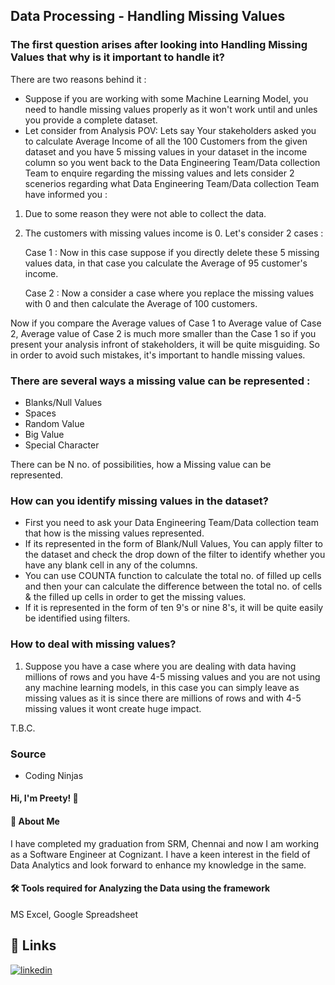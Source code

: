 
## Data Processing - Handling Missing Values


### The first question arises after looking into Handling Missing Values that why is it important to handle it?

There are two reasons behind it :
* Suppose if you are working with some Machine Learning Model, you need to handle missing values properly as it won't work until and unles you provide a complete dataset.
* Let consider from Analysis POV:
Lets say Your stakeholders asked you to calculate Average Income of all the 100 Customers from the given dataset and you have 5 missing values in your dataset in the income column so you went back to the Data Engineering Team/Data collection Team to enquire regarding the missing values and lets consider 2 scenerios regarding what Data Engineering Team/Data collection Team have informed you :

1. Due to some reason they were not able to collect the data.
2. The customers with missing values income is 0. Let's consider 2 cases :
   
   Case 1 : Now in this case suppose if you directly delete these 5 missing values data, in that case you calculate the Average of 95 customer's income.
   
   Case 2 : Now a consider a case where you replace the missing values with 0 and then calculate the Average of 100 customers.

Now if you compare the Average values of Case 1 to Average value of Case 2, Average value of Case 2 is much more smaller than the Case 1 so if you present your analysis infront of stakeholders, it will be quite misguiding. So in order to avoid such mistakes, it's important to handle missing values.


### There are several ways a missing value can be represented : 
* Blanks/Null Values
* Spaces
* Random Value
* Big Value
* Special Character

There can be N no. of possibilities, how a Missing value can be represented.


### How can you identify missing values in the dataset?

* First you need to ask your Data Engineering Team/Data collection team that how is the missing values represented.
* If its represented in the form of Blank/Null Values, You can apply filter to the dataset and check the drop down of the filter to identify whether you have any blank cell in any of the columns.
* You can use COUNTA function to calculate the total no. of filled up cells and then your can calculate the difference between the total no. of cells & the filled up cells in order to get the missing values.
* If it is represented in the form of ten 9's or nine 8's, it will be quite easily be identified using filters.


### How to deal with missing values?

1. Suppose you have a case where you are dealing with data having millions of rows and you have 4-5 missing values and you are not using any machine learning models, in this case you can simply leave as missing values as it is since there are millions of rows and with 4-5 missing values it wont create huge impact.


T.B.C.





### Source

- Coding Ninjas

#### Hi, I'm Preety! 👋


#### 🚀 About Me
I have completed my graduation from SRM, Chennai and now I am working as a Software Engineer at Cognizant. I have a keen interest in the field of Data Analytics and look forward to enhance my knowledge in the same. 


#### 🛠 Tools required for Analyzing the Data using the framework
MS Excel, Google Spreadsheet


## 🔗 Links
[![linkedin](https://img.shields.io/badge/linkedin-0A66C2?style=for-the-badge&logo=linkedin&logoColor=white)](https://www.linkedin.com/in/preety-manna-687a73194/) 
  
